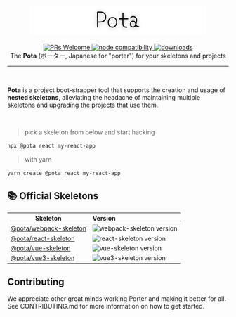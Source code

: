 <div align="center">
  <img src="./logo.png" alt="Pota">
</div>

<br />

<div align="center">
  <a href="https://github.com/mediamonks/pota/tree/main/CONTRIBUTING.md">
    <img src="https://img.shields.io/badge/PRs-welcome-green.svg" alt="PRs Welcome" />
  </a>
  <a href="https://nodejs.org/en/about/releases/">
    <img src="https://img.shields.io/node/v/@pota/create.svg" alt="node compatibility">
  </a>
  <a href="https://npmjs.org/package/@pota/cli">
    <img src="https://badgen.now.sh/npm/dm/@pota/cli" alt="downloads" />
  </a>
</div>

<div align="center">The <b>Pota</b> (ポーター, Japanese for "porter") for your skeletons and projects</div>
<hr />
<br />

<b>Pota</b> is a project boot-strapper tool that supports the creation and usage of <b>nested skeletons</b>, alleviating the headache of maintaining multiple skeletons and upgrading the projects that use them.

<br />

> pick a skeleton from below and start hacking

```bash
npx @pota react my-react-app
```

> with yarn

```bash
yarn create @pota react my-react-app
```

## 📚 Official Skeletons

| Skeleton                                    | Version                                                                                        |
| ------------------------------------------- | :--------------------------------------------------------------------------------------------- |
| [@pota/webpack-skeleton](skeletons/webpack) | ![webpack-skeleton version](https://img.shields.io/npm/v/@pota/webpack-skeleton.svg?label=%20) |
| [@pota/react-skeleton](skeletons/react)     | ![react-skeleton version](https://img.shields.io/npm/v/@pota/react-skeleton.svg?label=%20)     |
| [@pota/vue-skeleton](skeletons/vue)         | ![vue-skeleton version](https://img.shields.io/npm/v/@pota/vue-skeleton.svg?label=%20)         |
| [@pota/vue3-skeleton](skeletons/vue3)       | ![vue3-skeleton version](https://img.shields.io/npm/v/@pota/vue3-skeleton.svg?label=%20)       |

## Contributing

We appreciate other great minds working Porter and making it better for all. See CONTRIBUTING.md for more information on how to get started.
